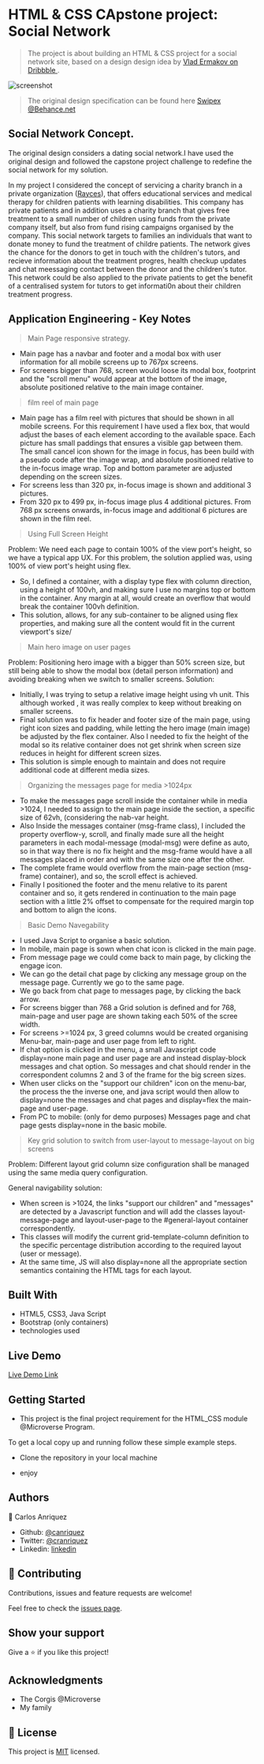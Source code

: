 # HTML & CSS CApstone project: Social Network

> The project is about building an HTML & CSS project for a social network site, based on a design design idea by [Vlad Ermakov on Dribbble ](https://dribbble.com/ermalength).


![screenshot](./assets/app_screenshot.png)


> The original design specification can be found here [Swipex @Behance.net](https://www.behance.net/gallery/70285515/Swipex-This-application-for-dating)


## Social Network Concept.

The original design considers a dating social network.I have used the original design and followed the capstone project challenge to redefine the social network for my solution. 

In my project I considered the concept of servicing a charity branch in a private organization ([Rayces](https://rayces.com)), that offers educational services and medical therapy for children patients with learning disabilities. This company has private patients and in addition uses a charity branch that gives free treatment to a small number of children using funds from the private company itself, but also from fund rising campaigns organised by the company. This social network targets to families an individuals that want to donate money to fund the treatment of childre patients. The network gives the chance for the donors to get in touch with the children's tutors, and recieve information about the treatment progres, health checkup updates and chat meessaging contact between the donor and the children's tutor. This network could be also applied to the private patients to get the benefit of a centralised system for tutors to get informati0n about their children treatment progress. 

## Application Engineering - Key Notes

>Main Page responsive strategy.
- Main page has a navbar and footer and a modal box with user information for all mobile screens up to 767px screens.
- For screens bigger than 768, screen would loose its modal box, footprint and the "scroll menu" would appear at the bottom of the image, absolute positioned relative to the main image container.

 >film reel of main page

- Main page has a film reel with pictures that should be shown in all mobile screens. For this requirement I have used a flex box, that would adjust the bases of each element according to the available space. Each picture has small paddings that ensures a visible gap between them. The small cancel icon shown for the image in focus, has been build with a pseudo code after the image wrap, and absolute positioned relative to the in-focus image wrap. Top and bottom parameter are adjusted depending on the screen sizes. 
- For screens less than 320 px, in-focus image is shown and additional 3 pictures.
- From 320 px to 499 px, in-focus image plus 4 additional pictures.
From 768 px screens onwards, in-focus image and additional 6 pictures are shown in the film reel.

> Using Full Screen Height

Problem: We need each page to contain 100% of the view port's height, so we have a typical app UX.
For this problem, the solution applied was, using 100% of view port's height using flex.
- So, I defined a container, with a display type  flex  with column direction, using a height of 100vh, and making sure I use no margins top or bottom in the container. Any margin at all, would create an overflow that would break the container 100vh definition.
- This solution, allows, for any sub-container to be aligned using flex properties, and making sure all the content would fit in the current viewport's size/


> Main hero image on user pages

Problem: Positioning hero image with a bigger than 50% screen size, but still being able to show the modal box (detail person information) and avoiding breaking when we switch to smaller screens.
Solution: 
- Initially, I was trying to setup a relative image height using vh unit. This although worked , it was really complex to keep without breaking on smaller screens.
- Final solution was to fix header and footer size of the main page, using right icon sizes and padding, while letting the hero image (main image) be adjusted by the flex container.  Also I needed to fix the height of the modal so its relative container does not get shrink when screen size reduces in height for different screen sizes. 
- This solution is simple enough to maintain and does not require additional code at different media sizes.

> Organizing the messages page for media >1024px

- To make the messages page scroll inside the container while in media >1024, I needed to assign to the main page inside the section, a specific size of 62vh, (considering the nab-var height. 
- Also Inside the messages container (msg-frame class), I included the property overflow-y, scroll, and finally made sure all the height parameters in each modal-message (modal-msg) were define as auto, so in that way there is no fix height and the msg-frame would have a all messages placed in order and with the same size one after the other.
- The complete frame would overflow from the main-page section (msg-frame) container), and so, the scroll effect is achieved. 
- Finally I positioned the footer and the menu relative to its parent container and so, it gets rendered in continuation to the main page section with a little 2% offset to compensate for the required margin top and bottom to align the icons.

> Basic Demo Navegability 

- I used Java Script to organise a basic solution. 
- In mobile, main page is sown when chat icon is clicked in the main page.
- From message page we could come back to main page, by clicking the engage icon.
- We can go the detail chat page by clicking any message group on the message page. Currently we go to the same page.
- We go back from chat page to messages page, by clicking the back arrow.
- For screens bigger than 768 a Grid solution is defined and for 768, main-page and user page are shown taking each 50% of the scree width. 
- For screens >=1024 px, 3 greed columns would be created organising Menu-bar, main-page and user page from left to right. 
- If chat option is clicked in the menu, a small Javascript code display=none main page and user page are and instead display-block messages and chat option. So messages and chat should render in the correspondent columns 2 and 3 of the frame for the big screen sizes.
- When user clicks on the "support our children" icon on the menu-bar, the process the the inverse one, and java script would then allow to display=none the messages and chat pages and display=flex the main-page and user-page.
- From PC to mobile: (only for demo purposes) Messages page and chat page gests display=none in the basic mobile.

> Key grid solution to switch from user-layout to message-layout on big screens

Problem: Different layout grid column size configuration shall be managed using the same media query configuration.

General navigability solution:

- When screen is >1024, the links "support our children" and "messages" are detected by a Javascript function and will add the classes layout-message-page and layout-user-page to the #general-layout container correspondently. 
- This classes will modify the current grid-template-column definition to the specific percentage distribution according to the required layout (user or message).   
- At the same time, JS will also display=none all the appropriate section semantics containing the HTML tags for each layout.


## Built With

- HTML5, CSS3, Java Script
- Bootstrap (only containers)
- technologies used

## Live Demo

[Live Demo Link](https://canriquez.github.io/htmlcss_capstone/)


## Getting Started

- This project is the final project requirement for the HTML_CSS module @Microverse Program.


To get a local copy up and running follow these simple example steps.

- Clone the repository in your local machine

- enjoy


## Authors

👤 Carlos Anriquez

- Github: [@canriquez](https://github.com/canriquez)
- Twitter: [@cranriquez](https://twitter.com/cranriquez)
- Linkedin: [linkedin](https://www.linkedin.com/in/carlosanriquez/)

## 🤝 Contributing

Contributions, issues and feature requests are welcome!

Feel free to check the [issues page](https://github.com/canriquez/htmlcss_capstone/issues).

## Show your support

Give a ⭐️ if you like this project!

## Acknowledgments

- The Corgis @Microverse
- My family

## 📝 License

This project is [MIT](https://opensource.org/licenses/MIT) licensed.